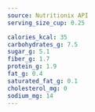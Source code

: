 ```yaml
---
source: Nutritionix API
serving_size_cup: 0.25

calories_kcal: 35
carbohydrates_g: 7.5
sugar_g: 5.1
fiber_g: 1.7
protein_g: 1.9
fat_g: 0.4
saturated_fat_g: 0.1
cholesterol_mg: 0
sodium_mg: 14
---
```


